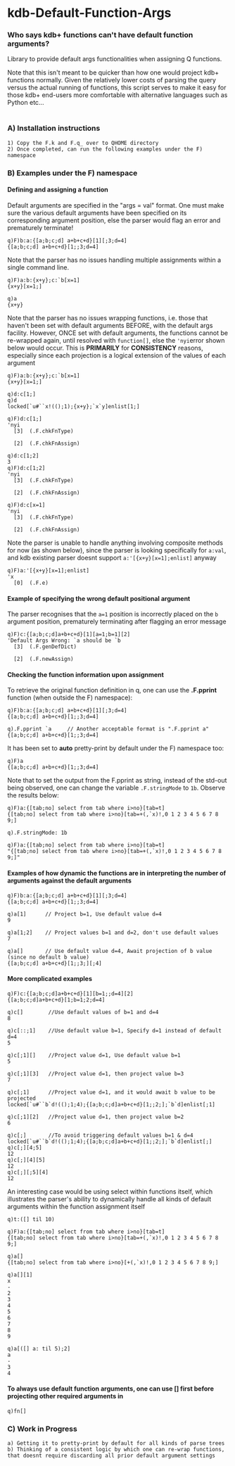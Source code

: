 # kdb-Default-Function-Args

### Who says kdb+ functions can't have default function arguments?

Library to provide default args functionalities when assigning Q functions. 

Note that this isn't meant to be quicker than how one would project kdb+ functions normally. Given the relatively lower costs of parsing the query versus the actual running of functions, this script serves to make it easy for those kdb+ end-users more comfortable with alternative languages such as Python etc... 
<br><br/>
### A) Installation instructions
```
1) Copy the F.k and F.q_ over to QHOME directory
2) Once completed, can run the following examples under the F) namespace
```

### B) Examples under the F) namespace

#### Defining and assigning a function

Default arguments are specified in the "args = val" format. One must make sure the various default arguments have been specified on its corresponding argument position, else the parser would flag an error and prematurely terminate!
```
q)F)b:a:{[a;b;c;d] a+b+c+d}[1][;3;d=4]
{[a;b;c;d] a+b+c+d}[1;;3;d=4]
```
Note that the parser has no issues handling multiple assignments within a single command line.
```
q)F)a:b:{x+y};c:`b[x=1] 
{x+y}[x=1;]

q)a
{x+y}
```

Note that the parser has no issues wrapping functions, i.e. those that haven't been set with default arguments BEFORE, with the default args facility. However, ONCE set with default arguments, the functions cannot be re-wrapped again, until resolved with `function[]`, else the `'nyi`error shown below would occur. This is __PRIMARILY__ for __CONSISTENCY__ reasons, especially since each projection is a logical extension of the values of each argument

```
q)F)a:b:{x+y};c:`b[x=1] 
{x+y}[x=1;]

q)d:c[1;]
q)d
locked[`u#``x!(();1);{x+y};`x`y]enlist[1;]

q)F)d:c[1;]       
'nyi
  [3]  (.F.chkFnType)

  [2]  (.F.chkFnAssign)

q)d:c[1;2] 
3
q)F)d:c[1;2] 
'nyi
  [3]  (.F.chkFnType)

  [2]  (.F.chkFnAssign)

q)F)d:c[x=1]
'nyi
  [3]  (.F.chkFnType)

  [2]  (.F.chkFnAssign)
```

Note the parser is unable to handle anything involving composite methods for now (as shown below), since the parser is looking specifically for `a:val`, and kdb existing parser doesnt support `a:'[{x+y}[x=1];enlist]` anyway
```
q)F)a:'[{x+y}[x=1];enlist]
'x
  [0]  (.F.e)
```

#### Example of specifying the wrong default positional argument

The parser recognises that the `a=1` position is incorrectly placed on the `b` argument position, prematurely terminating after flagging an error message 

```
q)F)c:{[a;b;c;d]a+b+c+d}[1][a=1;b=1][2]
'Default Args Wrong: `a should be `b
  [3]  (.F.genDefDict)

  [2]  (.F.newAssign)
```

#### Checking the function information upon assignment

To retrieve the original function definition in q, one can use the __.F.pprint__ function (when outside the F) namespace):

```
q)F)b:a:{[a;b;c;d] a+b+c+d}[1][;3;d=4]
{[a;b;c;d] a+b+c+d}[1;;3;d=4]

q).F.pprint `a     // Another acceptable format is ".F.pprint a"
{[a;b;c;d] a+b+c+d}[1;;3;d=4]
```

It has been set to __auto__ pretty-print by default under the F) namespace too:
```
q)F)a   
{[a;b;c;d] a+b+c+d}[1;;3;d=4]
```

Note that to set the output from the F.pprint as string, instead of the std-out being observed, one can change the variable `.F.stringMode` to `1b`. Observe the results below:

```
q)F)a:{[tab;no] select from tab where i>no}[tab=t]
{[tab;no] select from tab where i>no}[tab=+(,`x)!,0 1 2 3 4 5 6 7 8 9;]

q).F.stringMode: 1b

q)F)a:{[tab;no] select from tab where i>no}[tab=t]
"{[tab;no] select from tab where i>no}[tab=+(,`x)!,0 1 2 3 4 5 6 7 8 9;]"
```

#### Examples of how dynamic the functions are in interpreting the number of arguments against the default arguments 
```
q)F)b:a:{[a;b;c;d] a+b+c+d}[1][;3;d=4]
{[a;b;c;d] a+b+c+d}[1;;3;d=4]

q)a[1]      // Project b=1, Use default value d=4
9

q)a[1;2]    // Project values b=1 and d=2, don't use default values
7

q)a[]       // Use default value d=4, Await projection of b value (since no default b value)
{[a;b;c;d] a+b+c+d}[1;;3;][;4]
```

#### More complicated examples
```
q)F)c:{[a;b;c;d]a+b+c+d}[1][b=1;;d=4][2]
{[a;b;c;d]a+b+c+d}[1;b=1;2;d=4]

q)c[]        //Use default values of b=1 and d=4
8

q)c[::;1]    //Use default value b=1, Specify d=1 instead of default d=4
5

q)c[;1][]    //Project value d=1, Use default value b=1
5 

q)c[;1][3]   //Project value d=1, then project value b=3
7 

q)c[;1]      //Project value d=1, and it would await b value to be projected
locked[`u#``b`d!(();1;4);{[a;b;c;d]a+b+c+d}[1;;2;];`b`d]enlist[;1]

q)c[;1][2]   //Project value d=1, then project value b=2
6

q)c[;]       //To avoid triggering default values b=1 & d=4
locked[`u#``b`d!(();1;4);{[a;b;c;d]a+b+c+d}[1;;2;];`b`d]enlist[;]
q)c[;][4;5]
12
q)c[;][4][5]
12
q)c[;][;5][4]
12
```

An interesting case would be using select within functions itself, which illustrates the parser's ability to dynamically handle all kinds of default arguments within the function assignment itself
```
q)t:([] til 10)

q)F)a:{[tab;no] select from tab where i>no}[tab=t]
{[tab;no] select from tab where i>no}[tab=+(,`x)!,0 1 2 3 4 5 6 7 8 9;]

q)a[]  
{[tab;no] select from tab where i>no}[+(,`x)!,0 1 2 3 4 5 6 7 8 9;]

q)a[][1]
x
-
2
3
4
5
6
7
8
9

q)a[([] a: til 5);2]
a
-
3
4
```

#### To always use default function arguments, one can use [] first before projecting other required arguments in
```
q)fn[] 
```

### C) Work in Progress

```
a) Getting it to pretty-print by default for all kinds of parse trees
b) Thinking of a consistent logic by which one can re-wrap functions, that doesnt require discarding all prior default argument settings
```
